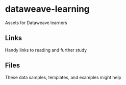 # dataweave-learning
Assets for Dataweave learners

## Links

Handy links to reading and further study

## Files

These data samples, templates, and examples might help
